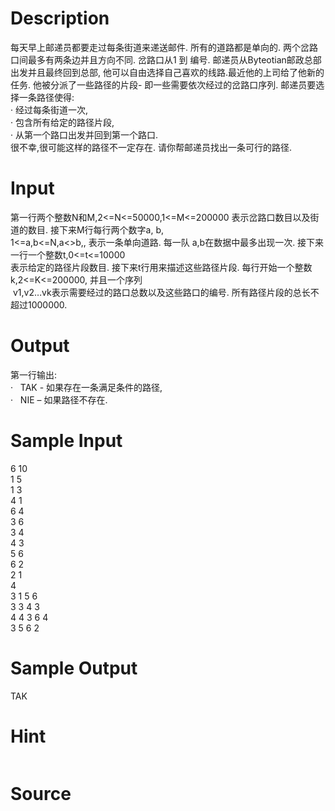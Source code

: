 
# Description

<div class="content"><div>每天早上邮递员都要走过每条街道来递送邮件. 所有的道路都是单向的. 两个岔路口间最多有两条边并且方向不同. 岔路口从1 到 编号. 邮递员从Byteotian邮政总部出发并且最终回到总部, 他可以自由选择自己喜欢的线路.最近他的上司给了他新的任务. 他被分派了一些路径的片段- 即一些需要依次经过的岔路口序列. 邮递员要选择一条路径使得: </div>
<div>·<span class="Apple-tab-span" style="white-space:pre">	</span>经过每条街道一次, </div>
<div>·<span class="Apple-tab-span" style="white-space:pre">	</span>包含所有给定的路径片段, </div>
<div>·<span class="Apple-tab-span" style="white-space:pre">	</span>从第一个路口出发并回到第一个路口. </div>
<div>很不幸,很可能这样的路径不一定存在. 请你帮邮递员找出一条可行的路径.</div>
<div></div></div>

# Input

<div class="content"><div>第一行两个整数N和M,2&lt;=N&lt;=50000,1&lt;=M&lt;=200000 表示岔路口数目以及街道的数目. 接下来M行每行两个数字a, b,</div>
<div>1&lt;=a,b&lt;=N,a&lt;&gt;b,, 表示一条单向道路. 每一队 a,b在数据中最多出现一次. 接下来一行一个整数t,0&lt;=t&lt;=10000 </div>
<div>表示给定的路径片段数目. 接下来t行用来描述这些路径片段. 每行开始一个整数 k,2&lt;=K&lt;=200000, 并且一个序列</div>
<div> v1,v2…vk表示需要经过的路口总数以及这些路口的编号. 所有路径片段的总长不超过1000000.</div>
<div></div>
<p></p></div>

# Output

<div class="content"><div>第一行输出: </div>
<div>·<span class="Apple-tab-span" style="white-space: pre;">	</span>TAK - 如果存在一条满足条件的路径, </div>
<div>·<span class="Apple-tab-span" style="white-space: pre;">	</span>NIE – 如果路径不存在.</div>
<div></div></div>

# Sample Input

<div class="content"><span class="sampledata">6 10<br/>
1 5<br/>
1 3<br/>
4 1<br/>
6 4<br/>
3 6<br/>
3 4<br/>
4 3<br/>
5 6<br/>
6 2<br/>
2 1<br/>
4<br/>
3 1 5 6<br/>
3 3 4 3<br/>
4 4 3 6 4<br/>
3 5 6 2<br/>
</span></div>

# Sample Output

<div class="content"><span class="sampledata">TAK<br/>
</span></div>

# Hint

<div class="content"><p></p><p><img border="0" src="source/bzoj/1515/img/aHR0cHM6Ly9seWRzeS5jb20vSnVkZ2VPbmxpbmUvaW1hZ2VzLzE1MTUuanBn.jpg" alt=""/></p><p></p></div>

# Source

<div class="content"><p><a href="problemset.php?search="></a></p></div>


